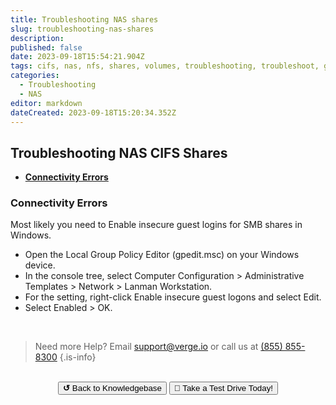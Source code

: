 ```yaml
---
title: Troubleshooting NAS shares
slug: troubleshooting-nas-shares
description: 
published: false
date: 2023-09-18T15:54:21.904Z
tags: cifs, nas, nfs, shares, volumes, troubleshooting, troubleshoot, guest, lanmanager, smb
categories:
  - Troubleshooting
  - NAS
editor: markdown
dateCreated: 2023-09-18T15:20:34.352Z
---
```


## Troubleshooting NAS CIFS Shares

-   [**Connectivity Errors**](#connectivityerrors)



<a id="connectivityerrors"></a>
### Connectivity Errors

Most likely you need to Enable insecure guest logins for SMB shares in Windows.

- Open the Local Group Policy Editor (gpedit.msc) on your Windows device.
- In the console tree, select Computer Configuration > Administrative Templates > Network > Lanman Workstation.
- For the setting, right-click Enable insecure guest logons and select Edit.
- Select Enabled > OK.

<br>

> Need more Help? Email <a href="mailto:support@verge.io?subject=Support Inquiry" target="_blank" rel="noopener noreferrer">support@verge.io</a> or call us at <a href="tel:+855-855-8300">(855) 855-8300</a>
{.is-info}

<br>
<div style="text-align: center">
  <a href="https://wiki.verge.io/en/public/kb"><button class="button-grey"> <b>↺</b> Back to Knowledgebase</button></a>
<a href="https://www.verge.io/test-drive"><button class="button-orange">🚗 Take a Test Drive Today!</button></a>
</div>